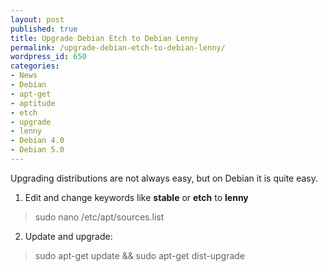 ```yaml
---
layout: post
published: true
title: Upgrade Debian Etch to Debian Lenny
permalink: /upgrade-debian-etch-to-debian-lenny/
wordpress_id: 650
categories:
- News
- Debian
- apt-get
- aptitude
- etch
- upgrade
- lenny
- Debian 4.0
- Debian 5.0
---
```



Upgrading distributions are not always easy, but on Debian it is quite easy.

1. Edit and change keywords like <b>stable</b> or <b>etch</b> to <b>lenny</b>
<blockquote>sudo nano /etc/apt/sources.list
</blockquote>

2. Update and upgrade:
<blockquote>sudo apt-get update &&amp; sudo apt-get dist-upgrade
</blockquote>
